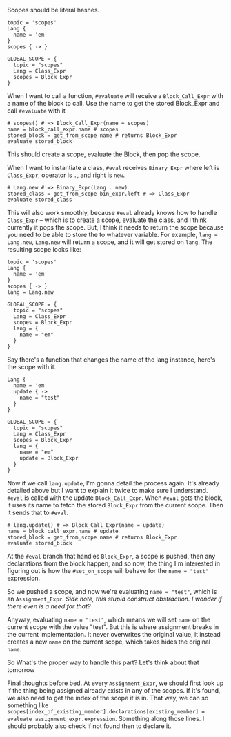 Scopes should be literal hashes.
```
topic = 'scopes'
Lang {
  name = 'em'
}
scopes { -> }

GLOBAL_SCOPE = {
  topic = "scopes"
  Lang = Class_Expr
  scopes = Block_Expr
}
```
When I want to call a function, `#evaluate` will receive a `Block_Call_Expr` with a name of the block to call. Use the
name to get the stored Block_Expr and call `#evaluate` with it
```
# scopes() # => Block_Call_Expr(name = scopes)
name = block_call_expr.name # scopes
stored_block = get_from_scope name # returns Block_Expr
evaluate stored_block
```
This should create a scope, evaluate the Block, then pop the scope.

When I want to instantiate a class, `#eval` receives `Binary_Expr` where left is `Class_Expr`, operator is `.`, and
right is `new`.
```
# Lang.new # => Binary_Expr(Lang . new)
stored_class = get_from_scope bin_expr.left # => Class_Expr
evaluate stored_class

```
This will also work smoothly, because `#eval` already knows how to handle `Class_Expr` – which is to create a scope,
evaluate the class, and I think currently it pops the scope. But, I think it needs to return the scope because you need
to be able to store the to whatever variable. For example, `lang = Lang.new`, `Lang.new` will return a scope, and it
will get stored on `lang`. The resulting scope looks like:
```
topic = 'scopes'
Lang {
  name = 'em'
}
scopes { -> }
lang = Lang.new

GLOBAL_SCOPE = {
  topic = "scopes"
  Lang = Class_Expr
  scopes = Block_Expr
  lang = {
	name = "em"
  }
}
```
Say there's a function that changes the name of the lang instance, here's the scope with it.
```
Lang {
  name = 'em'
  update { ->
	name = "test"
  }
}

GLOBAL_SCOPE = {
  topic = "scopes"
  Lang = Class_Expr
  scopes = Block_Expr
  lang = {
	name = "em"
	update = Block_Expr
  }
}
```
Now if we call `lang.update`, I'm gonna detail the process again. It's already detailed above but I want to explain it
twice to make sure I understand. `#eval` is called with the update `Block_Call_Expr`. When `#eval` gets the block, it
uses its name to fetch the stored `Block_Expr` from the current scope. Then it sends that to `#eval`.
```
# lang.update() # => Block_Call_Expr(name = update)
name = block_call_expr.name # update
stored_block = get_from_scope name # returns Block_Expr
evaluate stored_block
```
At the `#eval` branch that handles `Block_Expr`, a scope is pushed, then any declarations from the block happen, and so
now, the thing I'm interested in figuring out is how the `#set_on_scope` will behave for the `name = "test"` expression.

So we pushed a scope, and now we're evaluating `name = "test"`, which is an `Assignment_Expr`. _Side note, this stupid
construct abstraction. I wonder if there even is a need for that?_

Anyway, evaluating `name = "test"`, which means we will set `name` on the current scope with the value "test". But this
is where assignment breaks in the current implementation. It never overwrites the original value, it instead creates a
new `name` on the current scope, which takes hides the original `name`.

So What's the proper way to handle this part? Let's think about that tomorrow

Final thoughts before bed. At every `Assignment_Expr`, we should first look up if the thing being assigned already
exists in any of the scopes. If it's found, we also need to get the index of the scope it is in. That way, we can so
something like `scopes[index_of_existing_member].declarations[existing_member] = evaluate assignment_expr.expression`.
Something along those lines. I should probably also check if not found then to declare it.
